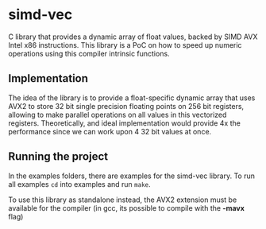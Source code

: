 # simd-vec

C library that provides a dynamic array of float values, backed by SIMD AVX Intel x86 instructions. This library is a PoC on how to speed up numeric operations using this compiler intrinsic functions.

## Implementation

The idea of the library is to provide a float-specific dynamic array that uses AVX2 to store 32 bit single precision floating points on 256 bit registers, allowing to make parallel operations on all values in this vectorized registers. Theoretically, and ideal implementation would provide 4x the performance since we can work upon 4 32 bit values at once.

## Running the project

In the examples folders, there are examples for the simd-vec library. To run all examples `cd` into examples and run `make`.

To use this library as standalone instead, the AVX2 extension must be available for the compiler (in gcc, its possible to compile with the **-mavx** flag)
